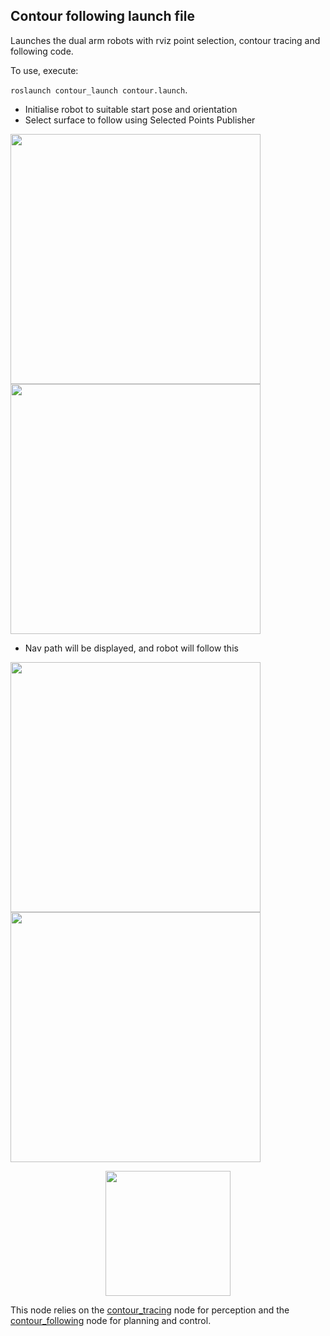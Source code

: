 ## Contour following launch file

Launches the dual arm robots with rviz point selection, contour tracing and following code. 

To use, execute:

`roslaunch contour_launch contour.launch`.

* Initialise robot to suitable start pose and orientation
* Select surface to follow using Selected Points Publisher

<img src="https://github.com/ipab-rad/saifer-surgery/blob/master/src/saif_ui/contour_launch/ims/s1.png" width="400" /><img src="https://github.com/ipab-rad/saifer-surgery/blob/master/src/saif_ui/contour_launch/ims/s2.png" width="400" />

* Nav path will be displayed, and robot will follow this

<img src="https://github.com/ipab-rad/saifer-surgery/blob/master/src/saif_ui/contour_launch/ims/s3.png" width="400" /><img src="https://github.com/ipab-rad/saifer-surgery/blob/master/src/saif_ui/contour_launch/ims/s4.png" width="400" />


<p align="center">
<img src="https://github.com/ipab-rad/saifer-surgery/blob/master/src/saif_ui/contour_launch/ims/surface.gif" width="200" />
</p>

This node relies on the [contour_tracing](https://github.com/ipab-rad/contour_tracer) node for perception and the [contour_following](../../saif_control/contour_following) node for planning and control.
